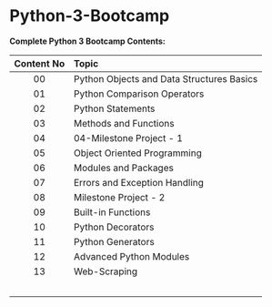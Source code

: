 # Python-3-Bootcamp
**Complete Python 3 Bootcamp Contents:**

| **Content No**     | **Topic**           |
| :-------------:   |:-------------|
| 00                | Python Objects and Data Structures Basics         |
| 01                | Python Comparison Operators                       |
| 02                | Python Statements                                 |
| 03                | Methods and Functions                             |
| 04                | 04-Milestone Project - 1                          |
| 05                | Object Oriented Programming                       |
| 06                | Modules and Packages                              |
| 07                | Errors and Exception Handling                     |
| 08                | Milestone Project - 2                             |
| 09                | Built-in Functions                                |
| 10                | Python Decorators                                 |
| 11                | Python Generators                                 |
| 12                | Advanced Python Modules                           |
| 13                | Web-Scraping                                      |
|                   |                                                   |
|                   |                                                   |
|                   |                                                   |
|                   |                                                   |
|                   |                                                   |
